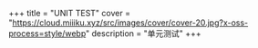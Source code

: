 +++
title = "UNIT TEST"
cover = "https://cloud.miiiku.xyz/src/images/cover/cover-20.jpg?x-oss-process=style/webp"
description = "单元测试"
+++